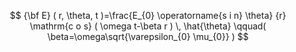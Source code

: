 $$
{\bf E} ( r, \theta, t )=\frac{E_{0} \operatorname{s i n} \theta} {r} \mathrm{c o s} ( \omega t-\beta r ) \, \hat{\theta} \qquad( \beta=\omega\sqrt{\varepsilon_{0} \mu_{0}} )
$$